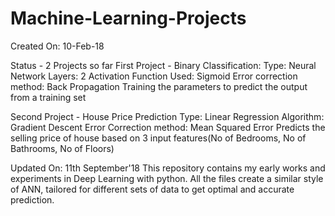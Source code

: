 # Machine-Learning-Projects
Created On: 10-Feb-18

Status - 2 Projects so far
First Project - Binary Classification:
  Type: Neural Network
  Layers: 2
  Activation Function Used: Sigmoid
  Error correction method: Back Propagation
  Training the parameters to predict the output from a training set
  
 Second Project - House Price Prediction
  Type: Linear Regression
  Algorithm: Gradient Descent
  Error Correction method: Mean Squared Error
  Predicts the selling price of house based on 3 input features(No of Bedrooms, No of Bathrooms, No of Floors)
    
Updated On: 11th September'18
This repository contains my early works and experiments in Deep Learning with python. All the files create a similar style of ANN, tailored for different sets of data to get optimal and accurate prediction.
